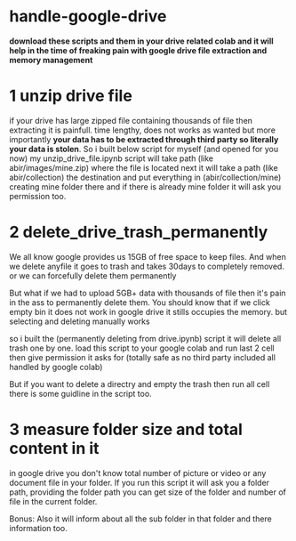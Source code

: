 # handle-google-drive
**download these scripts and them in your drive related colab and it will help in the time of freaking pain with google drive file extraction and memory management**

# 1 unzip drive file
if your drive has large zipped file containing thousands of file then extracting it is painfull.
time lengthy, does not works as wanted but more importantly **your data has to be extracted through third party so literally your data is stolen**. So i built below script for myself
(and opened for you now)
my unzip_drive_file.ipynb script will take path (like abir/images/mine.zip) where the file is located
next it will take a path (like abir/collection) the destination and put everything in (abir/collection/mine) creating mine folder there and if there is already mine folder it will ask you permission too.

# 2 delete_drive_trash_permanently

We all know google provides us 15GB of free space to keep files.
And when we delete anyfile it goes to trash and takes 30days to completely removed. or we can forcefully delete them permanently

But what if we had to upload 5GB+ data with thousands of file then it's pain in the ass to permanently delete them.
You should know that if we click empty bin it does not work in google drive it stills occupies the memory. but selecting and deleting manually works

so i built the (permanently deleting from drive.ipynb) script it will delete all trash one by one.
load this script to your google colab and run last 2 cell
then give permission it asks for (totally safe as no third party included all handled by google colab)

But if you want to delete a directry and empty the trash then run all cell there is some guidline in the script too.

# 3 measure folder size and total content in it
in google drive you don't know total number of picture or video or any document file in your folder. 
If you run this script it will ask you a folder path, providing the folder path you can get size of the folder and number of file in the current folder.

Bonus: Also it will inform about all the sub folder in that folder and there information too.

